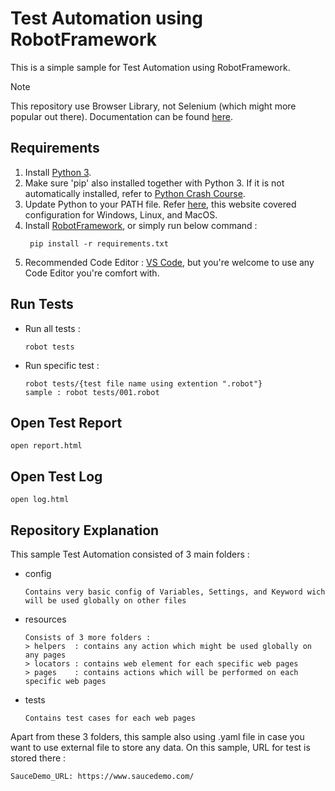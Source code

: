 # Test Automation using RobotFramework

This is a simple sample for Test Automation using RobotFramework.

> [!NOTE]  
> This repository use Browser Library, not Selenium (which might more popular out there). Documentation can be found [here](https://robotframework-browser.org/).

## Requirements

1. Install [Python 3](https://www.python.org/).
2. Make sure 'pip' also installed together with Python 3. If it is not automatically installed, refer to [Python Crash Course](https://ehmatthes.github.io/pcc/chapter_12/installing_pip.html).
3. Update Python to your PATH file. Refer [here](https://realpython.com/add-python-to-path/), this website covered configuration for Windows, Linux, and MacOS.
4. Install [RobotFramework](https://robotframework.org/robotframework/latest/RobotFrameworkUserGuide.html#installing-using-pip), or simply run below command :
   ```
    pip install -r requirements.txt
   ```
5. Recommended Code Editor : [VS Code](https://code.visualstudio.com/), but you're welcome to use any Code Editor you're comfort with.

## Run Tests
* Run all tests : 
   ```
   robot tests
   ```

* Run specific test : 
   ```
   robot tests/{test file name using extention ".robot"}
   sample : robot tests/001.robot
   ```

## Open Test Report

    open report.html

## Open Test Log

    open log.html

## Repository Explanation

This sample Test Automation consisted of 3 main folders : 

* config
   ```
   Contains very basic config of Variables, Settings, and Keyword wich will be used globally on other files
   ```
* resources
   ```
   Consists of 3 more folders :
   > helpers  : contains any action which might be used globally on any pages
   > locators : contains web element for each specific web pages
   > pages    : contains actions which will be performed on each specific web pages
   ```
* tests
   ```
   Contains test cases for each web pages
   ```

Apart from these 3 folders, this sample also using .yaml file in case you want to use external file to store any data. On this sample, URL for test is stored there :
   ```
   SauceDemo_URL: https://www.saucedemo.com/
   ```
